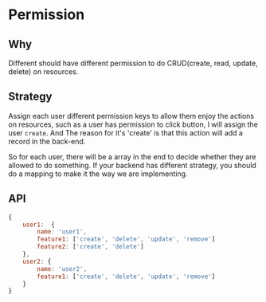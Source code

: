 # Permission

## Why

Different should have different permission to do CRUD(create, read, update, delete) on resources.

## Strategy

Assign each user different permission keys to allow them enjoy the actions on resources, such as a user has permission to click button, I will assign the user `create`.
And The reason for it's 'create' is that this action will add a record in the back-end.

So for each user, there will be a array in the end to decide whether they are allowed to do something. If your backend has different strategy, you should do a mapping to make it the way we are implementing.

## API

```javascript
{ 
    user1:  {
        name: 'user1',
        feature1: ['create', 'delete', 'update', 'remove']
        feature2: ['create', 'delete']
    },
    user2: {
        name: 'user2',
        feature1: ['create', 'delete', 'update', 'remove']
    }
}
```
